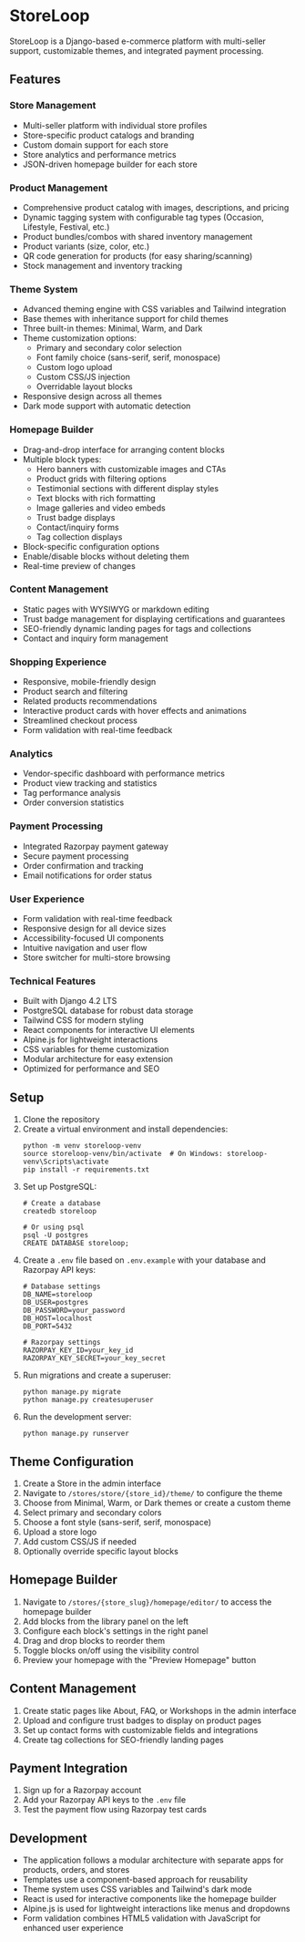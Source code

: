 # StoreLoop

StoreLoop is a Django-based e-commerce platform with multi-seller support, customizable themes, and integrated payment processing.

## Features

### Store Management
- Multi-seller platform with individual store profiles
- Store-specific product catalogs and branding
- Custom domain support for each store
- Store analytics and performance metrics
- JSON-driven homepage builder for each store

### Product Management
- Comprehensive product catalog with images, descriptions, and pricing
- Dynamic tagging system with configurable tag types (Occasion, Lifestyle, Festival, etc.)
- Product bundles/combos with shared inventory management
- Product variants (size, color, etc.)
- QR code generation for products (for easy sharing/scanning)
- Stock management and inventory tracking

### Theme System
- Advanced theming engine with CSS variables and Tailwind integration
- Base themes with inheritance support for child themes
- Three built-in themes: Minimal, Warm, and Dark
- Theme customization options:
  - Primary and secondary color selection
  - Font family choice (sans-serif, serif, monospace)
  - Custom logo upload
  - Custom CSS/JS injection
  - Overridable layout blocks
- Responsive design across all themes
- Dark mode support with automatic detection

### Homepage Builder
- Drag-and-drop interface for arranging content blocks
- Multiple block types:
  - Hero banners with customizable images and CTAs
  - Product grids with filtering options
  - Testimonial sections with different display styles
  - Text blocks with rich formatting
  - Image galleries and video embeds
  - Trust badge displays
  - Contact/inquiry forms
  - Tag collection displays
- Block-specific configuration options
- Enable/disable blocks without deleting them
- Real-time preview of changes

### Content Management
- Static pages with WYSIWYG or markdown editing
- Trust badge management for displaying certifications and guarantees
- SEO-friendly dynamic landing pages for tags and collections
- Contact and inquiry form management

### Shopping Experience
- Responsive, mobile-friendly design
- Product search and filtering
- Related products recommendations
- Interactive product cards with hover effects and animations
- Streamlined checkout process
- Form validation with real-time feedback

### Analytics
- Vendor-specific dashboard with performance metrics
- Product view tracking and statistics
- Tag performance analysis
- Order conversion statistics

### Payment Processing
- Integrated Razorpay payment gateway
- Secure payment processing
- Order confirmation and tracking
- Email notifications for order status

### User Experience
- Form validation with real-time feedback
- Responsive design for all device sizes
- Accessibility-focused UI components
- Intuitive navigation and user flow
- Store switcher for multi-store browsing

### Technical Features
- Built with Django 4.2 LTS
- PostgreSQL database for robust data storage
- Tailwind CSS for modern styling
- React components for interactive UI elements
- Alpine.js for lightweight interactions
- CSS variables for theme customization
- Modular architecture for easy extension
- Optimized for performance and SEO

## Setup

1. Clone the repository
2. Create a virtual environment and install dependencies:
   ```
   python -m venv storeloop-venv
   source storeloop-venv/bin/activate  # On Windows: storeloop-venv\Scripts\activate
   pip install -r requirements.txt
   ```
3. Set up PostgreSQL:
   ```
   # Create a database
   createdb storeloop
   
   # Or using psql
   psql -U postgres
   CREATE DATABASE storeloop;
   ```
4. Create a `.env` file based on `.env.example` with your database and Razorpay API keys:
   ```
   # Database settings
   DB_NAME=storeloop
   DB_USER=postgres
   DB_PASSWORD=your_password
   DB_HOST=localhost
   DB_PORT=5432
   
   # Razorpay settings
   RAZORPAY_KEY_ID=your_key_id
   RAZORPAY_KEY_SECRET=your_key_secret
   ```
5. Run migrations and create a superuser:
   ```
   python manage.py migrate
   python manage.py createsuperuser
   ```
6. Run the development server:
   ```
   python manage.py runserver
   ```

## Theme Configuration

1. Create a Store in the admin interface
2. Navigate to `/stores/store/{store_id}/theme/` to configure the theme
3. Choose from Minimal, Warm, or Dark themes or create a custom theme
4. Select primary and secondary colors
5. Choose a font style (sans-serif, serif, monospace)
6. Upload a store logo
7. Add custom CSS/JS if needed
8. Optionally override specific layout blocks

## Homepage Builder

1. Navigate to `/stores/{store_slug}/homepage/editor/` to access the homepage builder
2. Add blocks from the library panel on the left
3. Configure each block's settings in the right panel
4. Drag and drop blocks to reorder them
5. Toggle blocks on/off using the visibility control
6. Preview your homepage with the "Preview Homepage" button

## Content Management

1. Create static pages like About, FAQ, or Workshops in the admin interface
2. Upload and configure trust badges to display on product pages
3. Set up contact forms with customizable fields and integrations
4. Create tag collections for SEO-friendly landing pages

## Payment Integration

1. Sign up for a Razorpay account
2. Add your Razorpay API keys to the `.env` file
3. Test the payment flow using Razorpay test cards

## Development

- The application follows a modular architecture with separate apps for products, orders, and stores
- Templates use a component-based approach for reusability
- Theme system uses CSS variables and Tailwind's dark mode
- React is used for interactive components like the homepage builder
- Alpine.js is used for lightweight interactions like menus and dropdowns
- Form validation combines HTML5 validation with JavaScript for enhanced user experience